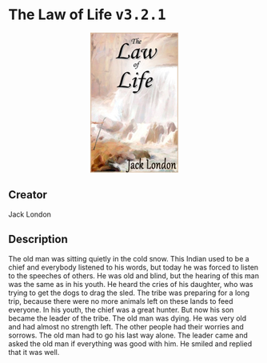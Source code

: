 
# The Law of Life <kbd>v3.2.1</kbd>

<center>
  <img src="./cover-1024.jpg"/>
</center>

## Creator
Jack London

## Description
The old man was sitting quietly in the cold snow. This Indian used to be a chief and everybody listened to his words, but today he was forced to listen to the speeches of others. He was old and blind, but the hearing of this man was the same as in his youth. He heard the cries of his daughter, who was trying to get the dogs to drag the sled. The tribe was preparing for a long trip, because there were no more animals left on these lands to feed everyone. In his youth, the chief was a great hunter. But now his son became the leader of the tribe. The old man was dying. He was very old and had almost no strength left. The other people had their worries and sorrows. The old man had to go his last way alone. The leader came and asked the old man if everything was good with him. He smiled and replied that it was well.
